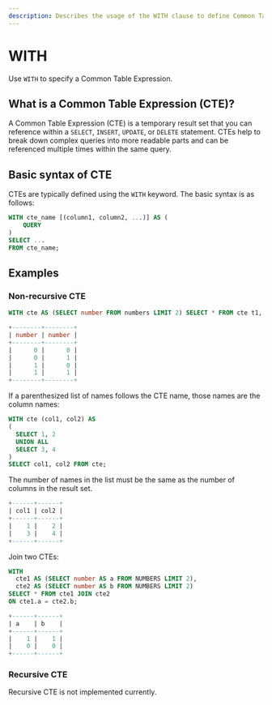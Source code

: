 ```yaml
---
description: Describes the usage of the WITH clause to define Common Table Expressions (CTEs) in SQL, including syntax, examples of non-recursive CTEs, and notes on recursive CTEs.
---
```


# WITH

Use `WITH` to specify a Common Table Expression.

## What is a Common Table Expression (CTE)?

A Common Table Expression (CTE) is a temporary result set that you can reference within a `SELECT`, `INSERT`, `UPDATE`, or `DELETE` statement. CTEs help to break down complex queries into more readable parts and can be referenced multiple times within the same query.

## Basic syntax of CTE

CTEs are typically defined using the `WITH` keyword. The basic syntax is as follows:

```sql
WITH cte_name [(column1, column2, ...)] AS (
    QUERY
)
SELECT ...
FROM cte_name;
```

## Examples

### Non-recursive CTE

```sql
WITH cte AS (SELECT number FROM numbers LIMIT 2) SELECT * FROM cte t1, cte t2;
```

```sql
+--------+--------+
| number | number |
+--------+--------+
|      0 |      0 |
|      0 |      1 |
|      1 |      0 |
|      1 |      1 |
+--------+--------+
```

If a parenthesized list of names follows the CTE name, those names are the column names:

```sql
WITH cte (col1, col2) AS
(
  SELECT 1, 2
  UNION ALL
  SELECT 3, 4
)
SELECT col1, col2 FROM cte;
```

The number of names in the list must be the same as the number of columns in the result set.

```sql
+------+------+
| col1 | col2 |
+------+------+
|    1 |    2 |
|    3 |    4 |
+------+------+
```

Join two CTEs:
```sql
WITH
  cte1 AS (SELECT number AS a FROM NUMBERS LIMIT 2),
  cte2 AS (SELECT number AS b FROM NUMBERS LIMIT 2)
SELECT * FROM cte1 JOIN cte2
ON cte1.a = cte2.b;
```

```sql
+------+------+
| a    | b    |
+------+------+
|    1 |    1 |
|    0 |    0 |
+------+------+
```


### Recursive CTE

Recursive CTE is not implemented currently.
